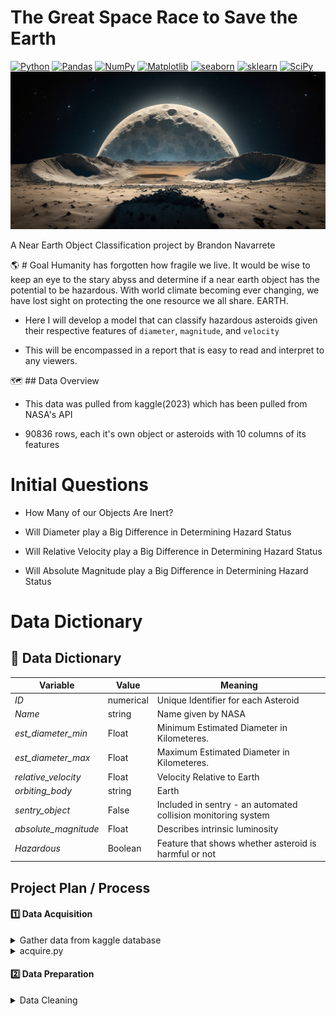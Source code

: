 # The Great Space Race to Save the Earth
<a href="#"><img alt="Python" src="https://img.shields.io/badge/Python-013243.svg?logo=python&logoColor=blue"></a>
<a href="#"><img alt="Pandas" src="https://img.shields.io/badge/Pandas-150458.svg?logo=pandas&logoColor=white"></a>
<a href="#"><img alt="NumPy" src="https://img.shields.io/badge/Numpy-2a4d69.svg?logo=numpy&logoColor=grey"></a>
<a href="#"><img alt="Matplotlib" src="https://img.shields.io/badge/Matplotlib-8DF9C1.svg?logo=matplotlib&logoColor=blue"></a>
<a href="#"><img alt="seaborn" src="https://img.shields.io/badge/seaborn-65A9A8.svg?logo=pandas&logoColor=white"></a>
<a href="#"><img alt="sklearn" src="https://img.shields.io/badge/sklearn-4b86b4.svg?logo=scikitlearn&logoColor=grey"></a>
<a href="#"><img alt="SciPy" src="https://img.shields.io/badge/SciPy-1560bd.svg?logo=scipy&logoColor=blue"></a>
![Space](local_image.png)

A Near Earth Object Classification project by Brandon Navarrete

:earth_americas: # Goal
Humanity has forgotten how fragile we live. It would be wise to keep an eye to the stary abyss and determine if a near earth object has the potential to be hazardous.
With world climate becoming ever changing, we have lost sight on protecting the one resource we all share. EARTH.

* Here I will develop a model that can classify hazardous asteroids given their respective features of `diameter`, `magnitude`, and `velocity`

* This will be encompassed in a report that is easy to read and interpret to any viewers.


:world_map: ## Data Overview

* This data was pulled from kaggle(2023) which has been pulled from NASA's API

* 90836 rows, each it's own object or asteroids with 10 columns of its features


# Initial Questions
* How Many of our Objects Are Inert?

* Will Diameter play a Big Difference in Determining Hazard Status

* Will Relative Velocity play a Big Difference in Determining Hazard Status

* Will Absolute Magnitude play a Big Difference in Determining Hazard Status

# Data Dictionary

## :open_file_folder:   Data Dictionary
**Variable** |    **Value**    | **Meaning**
---|---|---
*ID* | numerical | Unique Identifier for each Asteroid
*Name* | string | Name given by NASA
*est_diameter_min* | Float | Minimum Estimated Diameter in Kilometeres.
*est_diameter_max* | Float | Maximum Estimated Diameter in Kilometeres.
*relative_velocity* | Float | Velocity Relative to Earth
*orbiting_body* | string | Earth
*sentry_object* | False | Included in sentry - an automated collision monitoring system
*absolute_magnitude* | Float | Describes intrinsic luminosity
*Hazardous* | Boolean |  Feature that shows whether asteroid is harmful or not


## Project Plan / Process
#### :one:   Data Acquisition

<details>
<summary> Gather data from kaggle database</summary>

- Import csv in local files

- Read/ Creat data dictionary and extract meaningful columns 

</details>

<details>
<summary> acquire.py</summary>

- Create acquire.py and user-defined function to import data from csv

</details>

#### :two:   Data Preparation

<details>
<summary> Data Cleaning</summary>

- **Missing values:**
    - No missing values in kaggle dataset


- **Outliers**
    - Outliers were kept

- **Droppeds**
     - `id`,`name`,`orbiting_body, `sentry` columns were dropped,no useful information.
       
    
   
<details>
<summary> Data Splitting</summary>

- Create function to split data into **train, validate, test**

- Call the function, and store the 3 data samples separately in the form of dataframe
  
</details>

#### :three:   Exploratory Analysis
- Ask questions to find what are the key features that are associated with hazard status

- Explore each feature's correlation with status

- Using visualizations to better understand the relationship between features

#### :four:    Statistical Testing & Modeling
- Conduct mann whitney test


- Conclude hypothesis and address the initial questions
#### :five:    Modeling Evaluation

- Find the amount of features that can gerenate the highest performance (Recall)

- Generate XGboost, fit and tranform the train dataset into feature

- Pick the model with highest accuracy and evaluate on test dataset




:medal_sports # Key Findings
* About 10 % of data was classified as `hazardous`
* All 3 features above shows promise in determing hazard status
* The best performing model was the `XGboost` and was able to detect 98% of hazardous asteroids




# Recommendation
This model has a high percentage of finding the hazardous asteroids at the cost of a low accuracy, due to the false postitives

* This model should be used UNTIL a better model is developed

:electron: # Next Steps
* Use the API to gather more relevant features, try to increase hazardous object capture rate.

* Combine with image recogonition, try to automate process to have 24/7 observation / protection



# Steps To Clone:
1. Clone this repo
2. Import NASA's csv
3. Run Notebook
     # some dependencies may need to be installed such as 'xgboost'
